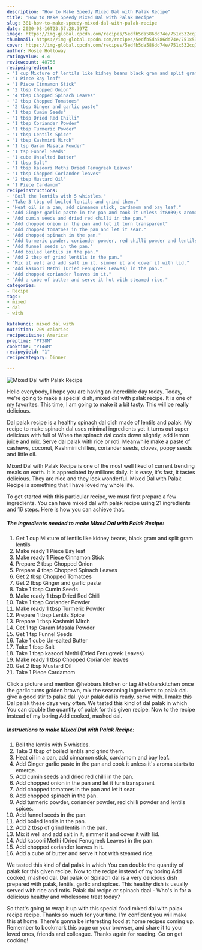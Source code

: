 ```yaml
---
description: "How to Make Speedy Mixed Dal with Palak Recipe"
title: "How to Make Speedy Mixed Dal with Palak Recipe"
slug: 381-how-to-make-speedy-mixed-dal-with-palak-recipe
date: 2020-08-16T23:57:28.397Z
image: https://img-global.cpcdn.com/recipes/5edfb5da586dd74e/751x532cq70/mixed-dal-with-palak-recipe-recipe-main-photo.jpg
thumbnail: https://img-global.cpcdn.com/recipes/5edfb5da586dd74e/751x532cq70/mixed-dal-with-palak-recipe-recipe-main-photo.jpg
cover: https://img-global.cpcdn.com/recipes/5edfb5da586dd74e/751x532cq70/mixed-dal-with-palak-recipe-recipe-main-photo.jpg
author: Rosie Holloway
ratingvalue: 4.4
reviewcount: 48756
recipeingredient:
- "1 cup Mixture of lentils like kidney beans black gram and split gram lentils"
- "1 Piece Bay leaf"
- "1 Piece Cinnamon Stick"
- "2 tbsp Chopped Onion"
- "4 tbsp Chopped Spinach Leaves"
- "2 tbsp Chopped Tomatoes"
- "2 tbsp Ginger and garlic paste"
- "1 tbsp Cumin Seeds"
- "1 tbsp Dried Red Chilli"
- "1 tbsp Coriander Powder"
- "1 tbsp Turmeric Powder"
- "1 tbsp Lentils Spice"
- "1 tbsp Kashmiri Mirch"
- "1 tsp Garam Masala Powder"
- "1 tsp Funnel Seeds"
- "1 cube Unsalted Butter"
- "1 tbsp Salt"
- "1 tbsp kasoori Methi Dried Fenugreek Leaves"
- "1 tbsp Chopped Coriander leaves"
- "2 tbsp Mustard Oil"
- "1 Piece Cardamom"
recipeinstructions:
- "Boil the lentils with 5 whistles."
- "Take 3 tbsp of boiled lentils and grind them."
- "Heat oil in a pan, add cinnamon stick, cardamom and bay leaf."
- "Add Ginger garlic paste in the pan and cook it unless it&#39;s aroma starts to emerge."
- "Add cumin seeds and dried red chilli in the pan."
- "Add chopped onion in the pan and let it turn transparent"
- "Add chopped tomatoes in the pan and let it sear."
- "Add chopped spinach in the pan."
- "Add turmeric powder, coriander powder, red chilli powder and lentils spices."
- "Add funnel seeds in the pan."
- "Add boiled lentils in the pan."
- "Add 2 tbsp of grind lentils in the pan."
- "Mix it well and add salt in it, simmer it and cover it with lid."
- "Add kasoori Methi (Dried Fenugreek Leaves) in the pan."
- "Add chopped coriander leaves in it."
- "Add a cube of butter and serve it hot with steamed rice."
categories:
- Recipe
tags:
- mixed
- dal
- with

katakunci: mixed dal with 
nutrition: 209 calories
recipecuisine: American
preptime: "PT38M"
cooktime: "PT44M"
recipeyield: "1"
recipecategory: Dinner

---
```



![Mixed Dal with Palak Recipe](https://img-global.cpcdn.com/recipes/5edfb5da586dd74e/751x532cq70/mixed-dal-with-palak-recipe-recipe-main-photo.jpg)

Hello everybody, I hope you are having an incredible day today. Today, we're going to make a special dish, mixed dal with palak recipe. It is one of my favorites. This time, I am going to make it a bit tasty. This will be really delicious.

Dal palak recipe is a healthy spinach dal dish made of lentils and palak. My recipe to make spinach dal uses minimal ingredients yet it turns out super delicious with full of When the spinach dal cools down slightly, add lemon juice and mix. Serve dal palak with rice or roti. Meanwhile make a paste of cashews, coconut, Kashmiri chillies, coriander seeds, cloves, poppy seeds and little oil.

Mixed Dal with Palak Recipe is one of the most well liked of current trending meals on earth. It is appreciated by millions daily. It is easy, it's fast, it tastes delicious. They are nice and they look wonderful. Mixed Dal with Palak Recipe is something that I have loved my whole life.


To get started with this particular recipe, we must first prepare a few ingredients. You can have mixed dal with palak recipe using 21 ingredients and 16 steps. Here is how you can achieve that.

<!--inarticleads1-->

##### The ingredients needed to make Mixed Dal with Palak Recipe:

1. Get 1 cup Mixture of lentils like kidney beans, black gram and split gram lentils
1. Make ready 1 Piece Bay leaf
1. Make ready 1 Piece Cinnamon Stick
1. Prepare 2 tbsp Chopped Onion
1. Prepare 4 tbsp Chopped Spinach Leaves
1. Get 2 tbsp Chopped Tomatoes
1. Get 2 tbsp Ginger and garlic paste
1. Take 1 tbsp Cumin Seeds
1. Make ready 1 tbsp Dried Red Chilli
1. Take 1 tbsp Coriander Powder
1. Make ready 1 tbsp Turmeric Powder
1. Prepare 1 tbsp Lentils Spice
1. Prepare 1 tbsp Kashmiri Mirch
1. Get 1 tsp Garam Masala Powder
1. Get 1 tsp Funnel Seeds
1. Take 1 cube Un-salted Butter
1. Take 1 tbsp Salt
1. Take 1 tbsp kasoori Methi (Dried Fenugreek Leaves)
1. Make ready 1 tbsp Chopped Coriander leaves
1. Get 2 tbsp Mustard Oil
1. Take 1 Piece Cardamom


Click a picture and mention @hebbars.kitchen or tag #hebbarskitchen once the garlic turns golden brown, mix the seasoning ingredients to palak dal. give a good stir to palak dal. your palak dal is ready. serve with. I make this Dal palak these days very often. We tasted this kind of dal palak in which You can double the quantity of palak for this given recipe. Now to the recipe instead of my boring Add cooked, mashed dal. 

<!--inarticleads2-->

##### Instructions to make Mixed Dal with Palak Recipe:

1. Boil the lentils with 5 whistles.
1. Take 3 tbsp of boiled lentils and grind them.
1. Heat oil in a pan, add cinnamon stick, cardamom and bay leaf.
1. Add Ginger garlic paste in the pan and cook it unless it&#39;s aroma starts to emerge.
1. Add cumin seeds and dried red chilli in the pan.
1. Add chopped onion in the pan and let it turn transparent
1. Add chopped tomatoes in the pan and let it sear.
1. Add chopped spinach in the pan.
1. Add turmeric powder, coriander powder, red chilli powder and lentils spices.
1. Add funnel seeds in the pan.
1. Add boiled lentils in the pan.
1. Add 2 tbsp of grind lentils in the pan.
1. Mix it well and add salt in it, simmer it and cover it with lid.
1. Add kasoori Methi (Dried Fenugreek Leaves) in the pan.
1. Add chopped coriander leaves in it.
1. Add a cube of butter and serve it hot with steamed rice.


We tasted this kind of dal palak in which You can double the quantity of palak for this given recipe. Now to the recipe instead of my boring Add cooked, mashed dal. Dal palak or Spinach dal is a very delicious dish prepared with palak, lentils, garlic and spices. This healthy dish is usually served with rice and rotis. Palak dal recipe or spinach daal - Who&#39;s in for a delicious healthy and wholesome treat today? 

So that's going to wrap it up with this special food mixed dal with palak recipe recipe. Thanks so much for your time. I'm confident you will make this at home. There's gonna be interesting food at home recipes coming up. Remember to bookmark this page on your browser, and share it to your loved ones, friends and colleague. Thanks again for reading. Go on get cooking!
